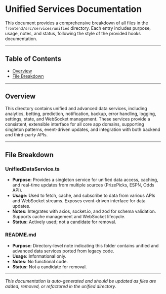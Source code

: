 # Unified Services Documentation

This document provides a comprehensive breakdown of all files in the `frontend/src/services/unified` directory. Each entry includes purpose, usage, notes, and status, following the style of the provided hooks documentation.

---

## Table of Contents

- [Overview](#overview)
- [File Breakdown](#file-breakdown)

---

## Overview

This directory contains unified and advanced data services, including analytics, betting, prediction, notification, backup, error handling, logging, settings, state, and WebSocket management. These services provide a consistent, extensible interface for all core app domains, supporting singleton patterns, event-driven updates, and integration with both backend and third-party APIs.

---

## File Breakdown

### UnifiedDataService.ts

- **Purpose:** Provides a singleton service for unified data access, caching, and real-time updates from multiple sources (PrizePicks, ESPN, Odds API).
- **Usage:** Used to fetch, cache, and subscribe to data from various APIs and WebSocket streams. Exposes event-driven interface for data updates.
- **Notes:** Integrates with axios, socket.io, and zod for schema validation. Supports cache management and WebSocket lifecycle.
- **Status:** Actively used; not a candidate for removal.

### README.md

- **Purpose:** Directory-level note indicating this folder contains unified and advanced data services ported from legacy code.
- **Usage:** Informational only.
- **Notes:** No functional code.
- **Status:** Not a candidate for removal.

---

_This documentation is auto-generated and should be updated as files are added, removed, or refactored in the unified directory._
